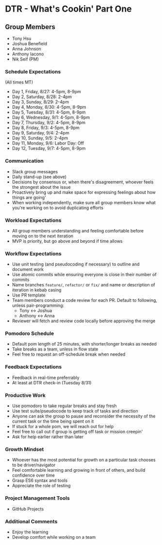 # DTR - What's Cookin' Part One

## Group Members
- Tony Hsu
- Joshua Benefield
- Anna Johnson
- Anthony Iacono
- Nik Seif (PM)

### Schedule Expectations
(All times MT)
- Day 1, Friday, 8/27: 4-5pm, 8-9pm
- Day 2, Saturday, 8/28: 2-4pm
- Day 3, Sunday, 8/29: 2-4pm
- Day 4, Monday, 8/30: 4-5pm, 8-9pm
- Day 5, Tuesday, 8/31: 4-5pm, 8-9pm
- Day 6, Wednesday, 9/1: 4-5pm, 8-9pm
- Day 7, Thursday, 9/2: 4-5pm, 8-9pm
- Day 8, Friday, 9/3: 4-5pm, 8-9pm
- Day 9, Saturday, 9/4: 2-4pm
- Day 10, Sunday, 9/5: 2-4pm
- Day 11, Monday, 9/6: Labor Day: Off
- Day 12, Tuesday, 9/7: 4-5pm, 8-9pm

### Communication
- Slack group messages
- Daily stand-up (see above)
- Decisions by consensus or, when there's disagreement, whoever feels the strongest about the issue 
- Proactively bring up and make space for expressing feelings about how things are going'
- When working independently, make sure all group members know what you're working on to avoid duplicating efforts

### Workload Expectations
- All group members understanding and feeling comfortable before moving on to the next iteration
- MVP is priority, but go above and beyond if time allows

### Workflow Expectations
- Use unit testing (and pseudocoding if necessary) to outline and document work
- Use atomic commits while ensuring everyone is close in their number of commits
- Name branches `feature/`, `refactor/` or `fix/` and name or description of iteration in kebab casing
- Use PR template
- Team members conduct a code review for each PR. Default to following, unless pair-programming:
  - Tony <-> Joshua
  - Anthony <-> Anna
- Reviewer will fetch and review code locally before approving the merge

### Pomodoro Schedule
- Default pom length of 25 minutes, with shorter/longer breaks as needed
- Take breaks as a team, unless in flow state
- Feel free to request an off-schedule break when needed

### Feedback Expectations
- Feedback in real-time preferrably
- At least at DTR check-in (Tuesday 8/31)

### Productive Work
- Use pomodoro to take regular breaks and stay fresh
- Use test suite/pseudocode to keep track of tasks and direction
- Anyone can ask the group to pause and reconsider the necessity of the current task or the time being spent on it
- If stuck for a whole pom, we will reach out for help
- Feel free to call out if group is getting off task or mission creepin'
- Ask for help earlier rather than later

### Growth Mindset
- Whoever has the most potential for growth on a particular task chooses to be driver/navigator
- Feel comfortable learning and growing in front of others, and build confidence over time
- Grasp ES6 syntax and tools
- Appreciate the role of testing

### Project Management Tools
- GitHub Projects

### Additional Comments
- Enjoy the learning
- Develop comfort while working on a team
